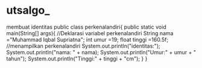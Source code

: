 # utsalgo_
membuat identitas
public class perkenalandiri{
    public static void main(String[] args){
        //Deklarasi variabel perkenalandiri
        String nama ="Muhammad Iqbal Supriatna";
        int umur =19;
        float tinggi =160.5f;
        //menampilkan perkenalandiri
        System.out.println("identitas:");
        System.out.println("nama: " + nama);
        System.out.println("Umur:" + umur + " tahun");
        System.out.println("Tinggi:" + tinggi + "cm");
    }
}
